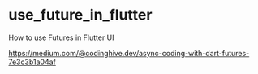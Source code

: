 # use_future_in_flutter
How to use Futures in Flutter UI

https://medium.com/@codinghive.dev/async-coding-with-dart-futures-7e3c3b1a04af
